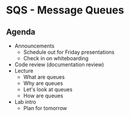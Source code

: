 # SQS - Message Queues

## Agenda

- Announcements
    - Schedule out for Friday presentations
    - Check in on whiteboarding
- Code review (documentation review)
- Lecture
    - What are queues
    - Why are queues
    - Let's look at queues
    - How are queues
- Lab intro
    - Plan for tomorrow
